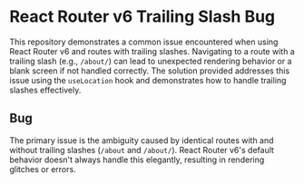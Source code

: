 # React Router v6 Trailing Slash Bug

This repository demonstrates a common issue encountered when using React Router v6 and routes with trailing slashes.  Navigating to a route with a trailing slash (e.g., `/about/`) can lead to unexpected rendering behavior or a blank screen if not handled correctly.  The solution provided addresses this issue using the `useLocation` hook and demonstrates how to handle trailing slashes effectively.

## Bug

The primary issue is the ambiguity caused by identical routes with and without trailing slashes (`/about` and `/about/`).  React Router v6's default behavior doesn't always handle this elegantly, resulting in rendering glitches or errors.